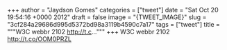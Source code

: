 
+++
author = "Jaydson Gomes"
categories = ["tweet"]
date = "Sat Oct 20 19:54:16 +0000 2012"
draft = false
image = "{TWEET_IMAGE}"
slug = "3cf284a29686d995d5372bd98a3119b4590c7a17"
tags = ["tweet"]
title = """W3C webbr 2102 http://t.c..."""
+++
W3C webbr 2102 http://t.co/OOM0PRZL

